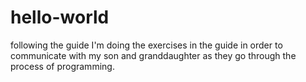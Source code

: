 # hello-world
following the guide
I'm doing the exercises in the guide in order to communicate with my son and granddaughter as they go through the process of programming.
